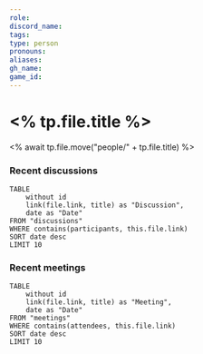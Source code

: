 ```yaml
---
role: 
discord_name: 
tags: 
type: person
pronouns: 
aliases: 
gh_name: 
game_id:
---
```

# <% tp.file.title %>
<% await tp.file.move("people/" + tp.file.title) %>


### Recent discussions
```dataview
TABLE
	without id
	link(file.link, title) as "Discussion",
	date as "Date"
FROM "discussions"
WHERE contains(participants, this.file.link)
SORT date desc
LIMIT 10
```

### Recent meetings
```dataview
TABLE
	without id
	link(file.link, title) as "Meeting",
	date as "Date"
FROM "meetings"
WHERE contains(attendees, this.file.link)
SORT date desc
LIMIT 10
```

